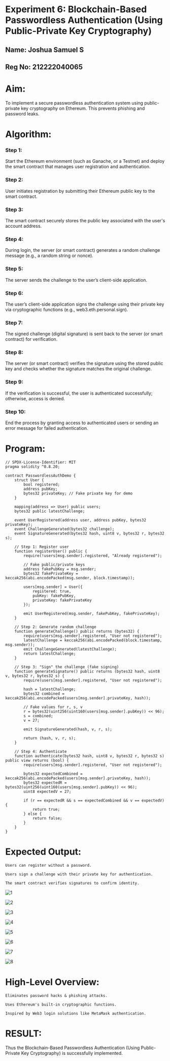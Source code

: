 # Experiment 6: Blockchain-Based Passwordless Authentication (Using Public-Private Key Cryptography)
## Name: Joshua Samuel S
## Reg No: 212222040065
# Aim:
To implement a secure passwordless authentication system using public-private key cryptography on Ethereum. This prevents phishing and password leaks.

# Algorithm:
### Step 1:
Start the Ethereum environment (such as Ganache, or a Testnet) and deploy the smart contract that manages user registration and authentication.

### Step 2:
User initiates registration by submitting their Ethereum public key to the smart contract.

### Step 3:
The smart contract securely stores the public key associated with the user's account address.

### Step 4:
During login, the server (or smart contract) generates a random challenge message (e.g., a random string or nonce).

### Step 5:
The server sends the challenge to the user’s client-side application.

### Step 6:
The user’s client-side application signs the challenge using their private key via cryptographic functions (e.g., web3.eth.personal.sign).

### Step 7:
The signed challenge (digital signature) is sent back to the server (or smart contract) for verification.

### Step 8:
The server (or smart contract) verifies the signature using the stored public key and checks whether the signature matches the original challenge.

### Step 9:
If the verification is successful, the user is authenticated successfully; otherwise, access is denied.

### Step 10:
End the process by granting access to authenticated users or sending an error message for failed authentication.


# Program:
```
// SPDX-License-Identifier: MIT
pragma solidity ^0.8.20;

contract PasswordlessAuthDemo {
    struct User {
        bool registered;
        address pubKey;
        bytes32 privateKey; // Fake private key for demo
    }

    mapping(address => User) public users;
    bytes32 public latestChallenge;

    event UserRegistered(address user, address pubKey, bytes32 privateKey);
    event ChallengeGenerated(bytes32 challenge);
    event SignatureGenerated(bytes32 hash, uint8 v, bytes32 r, bytes32 s);

    // Step 1: Register user
    function registerUser() public {
        require(!users[msg.sender].registered, "Already registered");

        // Fake public/private keys
        address fakePubKey = msg.sender;
        bytes32 fakePrivateKey = keccak256(abi.encodePacked(msg.sender, block.timestamp));

        users[msg.sender] = User({
            registered: true,
            pubKey: fakePubKey,
            privateKey: fakePrivateKey
        });

        emit UserRegistered(msg.sender, fakePubKey, fakePrivateKey);
    }

    // Step 2: Generate random challenge
    function generateChallenge() public returns (bytes32) {
        require(users[msg.sender].registered, "User not registered");
        latestChallenge = keccak256(abi.encodePacked(block.timestamp, msg.sender));
        emit ChallengeGenerated(latestChallenge);
        return latestChallenge;
    }

    // Step 3: "Sign" the challenge (fake signing)
    function generateSignature() public returns (bytes32 hash, uint8 v, bytes32 r, bytes32 s) {
        require(users[msg.sender].registered, "User not registered");
        
        hash = latestChallenge;
        bytes32 combined = keccak256(abi.encodePacked(users[msg.sender].privateKey, hash));
        
        // Fake values for r, s, v
        r = bytes32(uint256(uint160(users[msg.sender].pubKey)) << 96);
        s = combined;
        v = 27;

        emit SignatureGenerated(hash, v, r, s);

        return (hash, v, r, s);
    }

    // Step 4: Authenticate
    function authenticate(bytes32 hash, uint8 v, bytes32 r, bytes32 s) public view returns (bool) {
        require(users[msg.sender].registered, "User not registered");

        bytes32 expectedCombined = keccak256(abi.encodePacked(users[msg.sender].privateKey, hash));
        bytes32 expectedR = bytes32(uint256(uint160(users[msg.sender].pubKey)) << 96);
        uint8 expectedV = 27;

        if (r == expectedR && s == expectedCombined && v == expectedV) {
            return true;
        } else {
            return false;
        }
    }
}
```

# Expected Output:

```
Users can register without a password.

Users sign a challenge with their private key for authentication.

The smart contract verifies signatures to confirm identity.
```

![1](https://github.com/user-attachments/assets/1814a76a-0673-4ee7-857b-55273bf80d1b)

![2](https://github.com/user-attachments/assets/5042cc2e-ed55-4297-a2e9-b1dd6fc65ac1)

![3](https://github.com/user-attachments/assets/4be48fbc-dc89-4e3c-85b3-eff7c0664e46)

![4](https://github.com/user-attachments/assets/b8a0a046-ca7e-4d7e-99c4-6a825049e664)

![5](https://github.com/user-attachments/assets/842ea949-88f3-4761-a35b-2973a4d4cf69)

![6](https://github.com/user-attachments/assets/5fc0434f-78f1-44d1-a87d-3d6fbb9bcff9)

![7](https://github.com/user-attachments/assets/7fba69f9-8035-427d-92ee-5b5e6c871a4b)

![8](https://github.com/user-attachments/assets/2dbe4bcf-1252-4274-89d6-1a4c82fd1893)


# High-Level Overview:

```
Eliminates password hacks & phishing attacks.

Uses Ethereum's built-in cryptographic functions.

Inspired by Web3 login solutions like MetaMask authentication.
```

# RESULT: 
Thus the Blockchain-Based Passwordless Authentication (Using Public-Private Key Cryptography) is successfully implemented.
